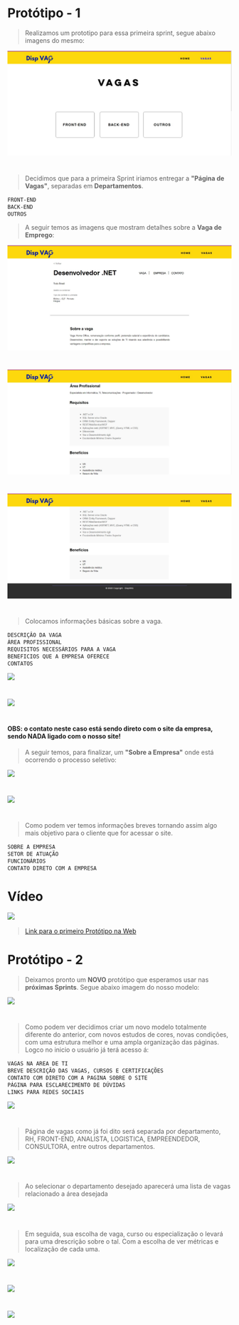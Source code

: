 # Protótipo - 1

> Realizamos um prototipo para essa primeira sprint, segue abaixo imagens do mesmo:

<img src = "https://github.com/DISPVAG/DISPVAG/blob/main/Prototipo/imagens_prototipo/Imagem1.jpeg" />

# 
> Decidimos que para a primeira Sprint iriamos entregar a **"Página de Vagas"**, separadas em **Departamentos**.
```
FRONT-END
BACK-END
OUTROS
```
 
> A seguir temos as imagens que mostram detalhes sobre a **Vaga de Emprego**: 

<img src = "https://github.com/DISPVAG/DISPVAG/blob/main/Prototipo/imagens_prototipo/Imagem2.jpeg" />

#

<img src = "https://github.com/DISPVAG/DISPVAG/blob/main/Prototipo/imagens_prototipo/Imagem3.jpeg" />

#

<img src = "https://github.com/DISPVAG/DISPVAG/blob/main/Prototipo/imagens_prototipo/Imagem4.jpeg" />

#
> Colocamos informações básicas sobre a vaga. 

```
DESCRIÇÂO DA VAGA
ÁREA PROFISSIONAL
REQUISITOS NECESSÁRIOS PARA A VAGA
BENEFICIOS QUE A EMPRESA OFERECE
CONTATOS 
````
<img src = "https://github.com/DISPVAG/DISPVAG/blob/main/Prototipo/imagens_prototipo/Imagem7.jpeg" />

#
<img src = "https://github.com/DISPVAG/DISPVAG/blob/main/Prototipo/imagens_prototipo/Imagem8.jpeg" />

#
#### OBS: o contato neste caso está sendo direto com o site da empresa, sendo NADA ligado com o nosso site!
 
> A seguir temos, para finalizar, um **"Sobre a Empresa"** onde está ocorrendo o processo seletivo: 

<img src = "https://github.com/DISPVAG/DISPVAG/blob/main/Prototipo/imagens_prototipo/Imagem5.jpeg" />

#
<img src = "https://github.com/DISPVAG/DISPVAG/blob/main/Prototipo/imagens_prototipo/Imagem6.jpeg" />

#
> Como podem ver temos informações breves tornando assim algo mais objetivo para o cliente que for acessar o site.
```
SOBRE A EMPRESA
SETOR DE ATUAÇÃO
FUNCIONÁRIOS 
CONTATO DIRETO COM A EMPRESA 
```

# Vídeo

<p align="">
  <img src="https://github.com/DISPVAG/DISPVAG/blob/main/Prototipo/imagens_prototipo/ezgif.com-gif-maker%20(1).gif">
</p>


> [Link para o primeiro Protótipo na Web ](https://pedrofseraggi.wixsite.com/my-site/c%C3%B3pia-vagas)
 
# Protótipo - 2

> Deixamos pronto um **NOVO** protótipo que esperamos usar nas **próximas Sprints**. Segue abaixo imagem do nosso modelo: 

<img src = "https://github.com/DISPVAG/DISPVAG/blob/main/Prototipo/imagens_prototipo/PROJETO/IMG-20220412-WA0005.jpg" />

# 
> Como podem ver decidimos criar um novo modelo totalmente diferente do anterior, com novos estudos de cores, novas condições, com uma estrutura melhor e uma ampla organização das páginas. Logco no inicio o usuário já terá acesso á:
```
VAGAS NA AREA DE TI
BREVE DESCRIÇÃO DAS VAGAS, CURSOS E CERTIFICAÇÕES
CONTATO COM DIRETO COM A PAGINA SOBRE O SITE
PÁGINA PARA ESCLARECIMENTO DE DÚVIDAS
LINKS PARA REDES SOCIAIS
```

<img src = "https://github.com/DISPVAG/DISPVAG/blob/main/Prototipo/imagens_prototipo/PROJETO/IMG-20220428-WA0004.jpg" />

# 
> Página de vagas como já foi dito será separada por departamento, RH, FRONT-END, ANALISTA, LOGISTICA, EMPREENDEDOR, CONSULTORA, entre outros departamentos.

<img src = "https://github.com/DISPVAG/DISPVAG/blob/main/Prototipo/imagens_prototipo/PROJETO/IMG-20220503-WA0001.jpg" />

# 
> Ao selecionar o departamento desejado aparecerá uma lista de vagas relacionado a área desejada

<img src = "https://github.com/DISPVAG/DISPVAG/blob/main/Prototipo/imagens_prototipo/PROJETO/IMG-20220428-WA0007.jpg" />

#
> Em seguida, sua escolha de vaga, curso ou especialização o levará para uma drescrição sobre o tal. Com a escolha de ver métricas e localização de cada uma. 

<img src = "https://github.com/DISPVAG/DISPVAG/blob/main/Prototipo/imagens_prototipo/PROJETO/IMG-20220428-WA0006.jpg" />

# 
<img src = "https://github.com/DISPVAG/DISPVAG/blob/main/Prototipo/imagens_prototipo/PROJETO/IMG-20220428-WA0005.jpg" />

# 
<img src = "https://github.com/DISPVAG/DISPVAG/blob/main/Prototipo/imagens_prototipo/PROJETO/IMG-20220504-WA0013.jpg" />